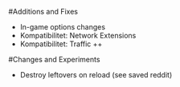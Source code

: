 #Additions and Fixes

- In-game options changes
- Kompatibilitet: Network Extensions
- Kompatibilitet: Traffic ++

#Changes and Experiments

- Destroy leftovers on reload (see saved reddit)

